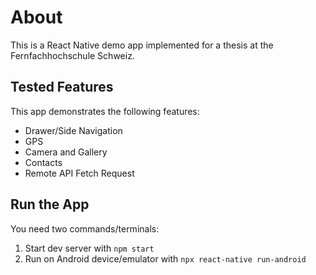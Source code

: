 # About

This is a React Native demo app implemented for a thesis at the Fernfachhochschule Schweiz.

## Tested Features

This app demonstrates the following features:

- Drawer/Side Navigation
- GPS
- Camera and Gallery
- Contacts
- Remote API Fetch Request

## Run the App
You need two commands/terminals:
1) Start dev server with `npm start`
2) Run on Android device/emulator with `npx react-native run-android`
